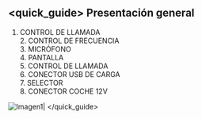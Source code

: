 ## <quick_guide> Presentación general

1. CONTROL DE LLAMADA <br>2. CONTROL DE FRECUENCIA <br> 3. MICRÓFONO <br> 4. PANTALLA <br> 5. CONTROL DE LLAMADA <br> 6. CONECTOR USB DE CARGA <br> 7.	SELECTOR <br> 8. CONECTOR COCHE 12V   <br>

![Imagen1](http://static.energysistem.com/images/manuals/42448/55154650cb18f.jpg)|
</quick_guide>

